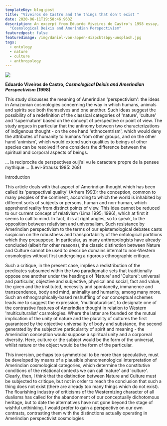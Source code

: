 ```yaml
---
templateKey: blog-post
title: "Viveiros de Castro and the things that don't exist "
date: 2020-06-11T19:58:46.963Z
description: An excerpt from Eduardo Viveiros de Castro's 1998 essay,
  "Cosmological Deixis and Amerindian Perspectivism"
featuredpost: false
featuredimage: /img/daniel-von-appen-4izpcktsbpy-unsplash.jpg
tags:
  - ontology
  - nature
  - culture
  - anthropology
---
```

![](/img/daniel-von-appen-4izpcktsbpy-unsplash.jpg)

**Eduardo Viveiros de Castro, *Cosmological Deixis and Amerindian Perspectivism* (1998)**

This study discusses the meaning of Amerindian 'perspectivism': the ideas in Amazonian cosmologies concerning the way in which humans, animals and spirits see both themselves and one another. Such ideas suggest the possibility of a redefinition of the classical categories of 'nature', 'culture' and 'supernature' based on the concept of perspective or point of view. The study argues in particular that the antinomy between two characterizations of indigenous thought - on the one hand 'ethnocentrism', which would deny the attributes of humanity to humans from other groups, and on the other hand 'animism', which would extend such qualities to beings of other species can be resolved if one considers the difference between the spiritual and corporal aspects of beings. 

... la reciprocite de perspectives ouij'ai vu le caractere propre de la pensee mythique ... (Levi-Strauss 1985: 268)

Introduction 

This article deals with that aspect of Amerindian thought which has been called its 'perspectival quality' (Arhem 1993): the conception, common to many peoples of the continent, according to which the world is inhabited by different sorts of subjects or persons, human and non-human, which apprehend reality from distinct points of view. This idea cannot be reduced to our current concept of relativism (Lima 1995; 1996), which at first it seems to call to mind. In fact, it is at right angles, so to speak, to the opposition between relativism and universalism. Such resistance by Amerindian perspectivism to the terms of our epistemological debates casts suspicion on the robustness and transportability of the ontological partitions which they presuppose. In particular, as many anthropologists have already concluded (albeit for other reasons), the classic distinction between Nature and Culture cannot be used to describe domains internal to non-Western cosmologies without first undergoing a rigorous ethnographic critique. 

Such a critique, in the present case, implies a redistribution of the predicates subsumed within the two paradigmatic sets that traditionally oppose one another under the headings of 'Nature' and 'Culture': universal and particular, objective and subjective, physical and social, fact and value, the given and the instituted, necessity and spontaneity, immanence and transcendence, body and mind, animality and humanity, among many more. Such an ethnographically-based reshuffling of our conceptual schemes leads me to suggest the expression, 'multinaturalism', to designate one of the contrastive features of Amerindian thought in relation to Western 'multiculturalist' cosmologies. Where the latter are founded on the mutual implication of the unity of nature and the plurality of cultures the first guaranteed by the objective universality of body and substance, the second generated by the subjective particularity of spirit and meaning - the Amerindian conception would suppose a spiritual unity and a corporeal diversity. Here, culture or the subject would be the form of the universal, whilst nature or the object would be the form of the particular. 

This inversion, perhaps too symmetrical to be more than speculative, must be developed by means of a plausible phenomenological interpretation of Amerindian cosmological categories, which determine the constitutive conditions of the relational contexts we can call 'nature' and 'culture'. Clearly, then, I think that the distinction between Nature and Culture must be subjected to critique, but not in order to reach the conclusion that such a thing does not exist (there are already too many things which do not exist). The flourishing industry of criticisms of the Westernizing character of all dualisms has called for the abandonment of our conceptually dichotomous heritage, but to date the alternatives have not gone beyond the stage of wishful unthinking. I would prefer to gain a perspective on our own contrasts, contrasting them with the distinctions actually operating in Amerindian perspectivist cosmologies